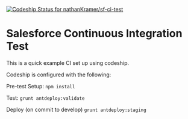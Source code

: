[ ![Codeship Status for nathanKramer/sf-ci-test](https://codeship.com/projects/3c25aaa0-bb52-0133-e42b-4ee30d8e2805/status?branch=master)](https://codeship.com/projects/135819)
# Salesforce Continuous Integration Test

This is a quick example CI set up using codeship.

Codeship is configured with the following:

Pre-test Setup:
`npm install`

Test:
`grunt antdeploy:validate`

Deploy (on commit to develop)
`grunt antdeploy:staging`
